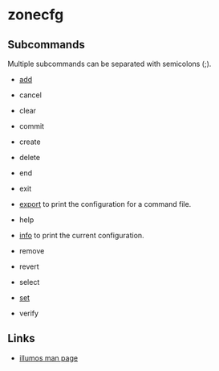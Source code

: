 # zonecfg

## Subcommands

Multiple subcommands can be separated with semicolons (;).

- [add](./add/)

- cancel

- clear

- commit

- create

- delete

- end

- exit

- [export](./export/) to print the configuration for a command file.

- help

- [info](./info/) to print the current configuration.

- remove

- revert

- select

- [set](./set/)

- verify


## Links

- [illumos man page](http://illumos.org/man/1m/zonecfg)
